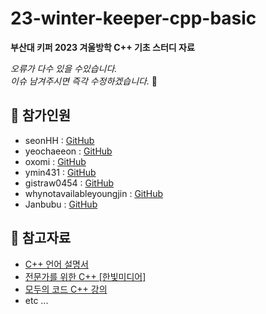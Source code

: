 # 23-winter-keeper-cpp-basic

**부산대 키퍼 2023 겨울방학 C++ 기초 스터디 자료**


_오류가 다수 있을 수있습니다._   
_이슈 남겨주시면 즉각 수정하겠습니다._ 🫡

## 👥 참가인원

+ seonHH : [GitHub](https://github.com/seonHH)
+ yeochaeeon : [GitHub](https://github.com/yeochaeeon)
+ oxomi : [GitHub](https://github.com/oxomi)  
+ ymin431 : [GitHub](https://github.com/ymin431)
+ gistraw0454 : [GitHub](https://github.com/gistraw0454) 
+ whynotavailableyoungjin : [GitHub](https://github.com/whynotavailableyoungjin)
+ Janbubu : [GitHub](https://github.com/Janbubu)

## 📕 참고자료
+ [C++ 언어 설명서](https://learn.microsoft.com/ko-kr/cpp/cpp/?view=msvc-170)
+ [전문가를 위한 C++ [한빛미디어]](https://m.yes24.com/Goods/Detail/117986059)
+ [모두의 코드 C++ 강의](https://modoocode.com/135)
+ etc ...